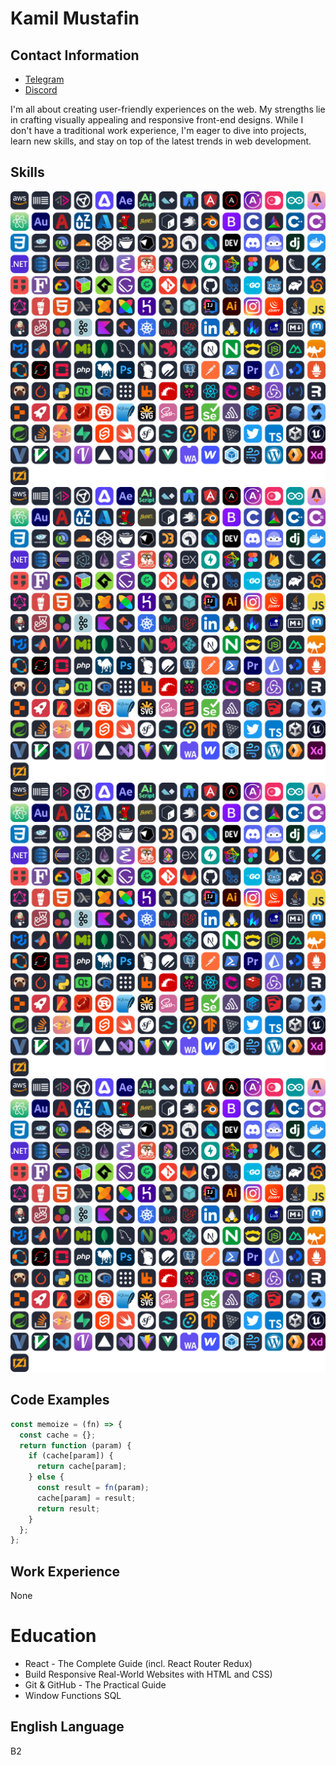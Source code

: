 # Kamil Mustafin

## Contact Information

- [Telegram](https://t.me/melowpony)
- [Discord](https://discordapp.com/users/780162462132994058/)

I'm all about creating user-friendly experiences on the web. My strengths lie in crafting visually appealing and responsive front-end designs. While I don't have a traditional work experience, I'm eager to dive into projects, learn new skills, and stay on top of the latest trends in web development.

## Skills

![](./icons/icons.svg)
![](<./icons/icons%20(1).svg>)
![](<./icons/icons%20(2).svg>)
![](<./icons/icons%20(3).svg>)

## Code Examples

```javascript
const memoize = (fn) => {
  const cache = {};
  return function (param) {
    if (cache[param]) {
      return cache[param];
    } else {
      const result = fn(param);
      cache[param] = result;
      return result;
    }
  };
};
```

## Work Experience

None

# Education

- React - The Complete Guide (incl. React Router Redux)
- Build Responsive Real-World Websites with HTML and CSS)
- Git & GitHub - The Practical Guide
- Window Functions SQL

## English Language

B2
